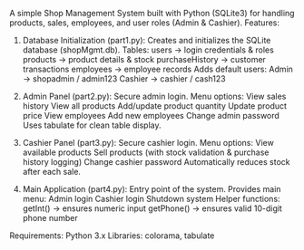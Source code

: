 A simple Shop Management System built with Python (SQLite3) for handling products, sales, employees, and user roles (Admin & Cashier).
Features:
1. Database Initialization (part1.py):
  Creates and initializes the SQLite database (shopMgmt.db).
  Tables:
    users → login credentials & roles
    products → product details & stock
    purchaseHistory → customer transactions
    employees → employee records
    Adds default users:
    Admin → shopadmin / admin123
    Cashier → cashier / cash123

2. Admin Panel (part2.py):
    Secure admin login.
    Menu options:
    View sales history
    View all products
    Add/update product quantity
    Update product price
    View employees
    Add new employees
    Change admin password
    Uses tabulate for clean table display.

3. Cashier Panel (part3.py):
    Secure cashier login.
    Menu options:
      View available products
      Sell products (with stock validation & purchase history logging)
      Change cashier password
      Automatically reduces stock after each sale.

4. Main Application (part4.py):
  Entry point of the system.
  Provides main menu:
  Admin login
    Cashier login
    Shutdown system
    Helper functions:
    getInt() → ensures numeric input
    getPhone() → ensures valid 10-digit phone number

Requirements:
Python 3.x
Libraries: colorama, tabulate
